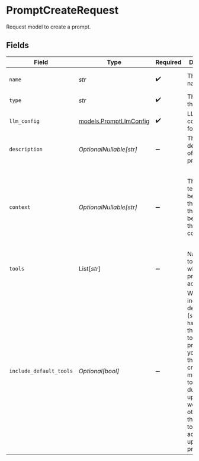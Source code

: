 # PromptCreateRequest

Request model to create a prompt.


## Fields

| Field                                                                                                                                                                                                                                                         | Type                                                                                                                                                                                                                                                          | Required                                                                                                                                                                                                                                                      | Description                                                                                                                                                                                                                                                   | Example                                                                                                                                                                                                                                                       |
| ------------------------------------------------------------------------------------------------------------------------------------------------------------------------------------------------------------------------------------------------------------- | ------------------------------------------------------------------------------------------------------------------------------------------------------------------------------------------------------------------------------------------------------------- | ------------------------------------------------------------------------------------------------------------------------------------------------------------------------------------------------------------------------------------------------------------- | ------------------------------------------------------------------------------------------------------------------------------------------------------------------------------------------------------------------------------------------------------------- | ------------------------------------------------------------------------------------------------------------------------------------------------------------------------------------------------------------------------------------------------------------- |
| `name`                                                                                                                                                                                                                                                        | *str*                                                                                                                                                                                                                                                         | :heavy_check_mark:                                                                                                                                                                                                                                            | The prompt name                                                                                                                                                                                                                                               | Weather Agent Prompt                                                                                                                                                                                                                                          |
| `type`                                                                                                                                                                                                                                                        | *str*                                                                                                                                                                                                                                                         | :heavy_check_mark:                                                                                                                                                                                                                                            | The type of the prompt                                                                                                                                                                                                                                        | prompt_v1                                                                                                                                                                                                                                                     |
| `llm_config`                                                                                                                                                                                                                                                  | [models.PromptLlmConfig](../models/promptllmconfig.md)                                                                                                                                                                                                        | :heavy_check_mark:                                                                                                                                                                                                                                            | LLM configuration for a prompt.                                                                                                                                                                                                                               |                                                                                                                                                                                                                                                               |
| `description`                                                                                                                                                                                                                                                 | *OptionalNullable[str]*                                                                                                                                                                                                                                       | :heavy_minus_sign:                                                                                                                                                                                                                                            | The description of the prompt                                                                                                                                                                                                                                 | Prompt for a weather agent.                                                                                                                                                                                                                                   |
| `context`                                                                                                                                                                                                                                                     | *OptionalNullable[str]*                                                                                                                                                                                                                                       | :heavy_minus_sign:                                                                                                                                                                                                                                            | The prompt text that will be sent to the LLM at the beginning of the conversation                                                                                                                                                                             | You are a weather agent. Answer the user's questions about weather and nothing else.                                                                                                                                                                          |
| `tools`                                                                                                                                                                                                                                                       | List[*str*]                                                                                                                                                                                                                                                   | :heavy_minus_sign:                                                                                                                                                                                                                                            | Names of tools to which the prompt has access                                                                                                                                                                                                                 | summary, hangup                                                                                                                                                                                                                                               |
| `include_default_tools`                                                                                                                                                                                                                                       | *Optional[bool]*                                                                                                                                                                                                                                              | :heavy_minus_sign:                                                                                                                                                                                                                                            | Whether to include the default tools (`summary`, `hangup`) in the list of tools for the prompt. If you disable this during creation, you might want to disable it during updates as well, otherwise the default tools will be added when updating the prompt. | true                                                                                                                                                                                                                                                          |